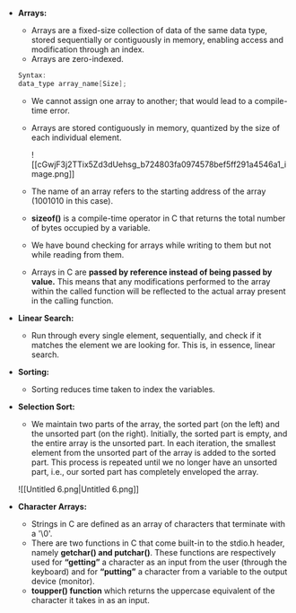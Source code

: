 - **Arrays:**
    
    - Arrays are a fixed-size collection of data of the same data type, stored sequentially or contiguously in memory, enabling access and modification through an index.
    - Arrays are zero-indexed.
    
    ```C
    Syntax:
    data_type array_name[Size];
    ```
    
    - We cannot assign one array to another; that would lead to a compile-time error.
    - Arrays are stored contiguously in memory, quantized by the size of each individual element.
        
        ![[cGwjF3j2TTix5Zd3dUehsg_b724803fa0974578bef5ff291a4546a1_image.png]]
        
    - The name of an array refers to the starting address of the array (1001010 in this case).
    - **sizeof()** is a compile-time operator in C that returns the total number of bytes occupied by a variable.
    - We have bound checking for arrays while writing to them but not while reading from them.
    - Arrays in C are **passed by reference instead of being passed by value.** This means that any modifications performed to the array within the called function will be reflected to the actual array present in the calling function.
- **Linear Search:**
    - Run through every single element, sequentially, and check if it matches the element we are looking for. This is, in essence, linear search.
- **Sorting:**
    - Sorting reduces time taken to index the variables.
- **Selection Sort:**
    
    - We maintain two parts of the array, the sorted part (on the left) and the unsorted part (on the right). Initially, the sorted part is empty, and the entire array is the unsorted part. In each iteration, the smallest element from the unsorted part of the array is added to the sorted part. This process is repeated until we no longer have an unsorted part, i.e., our sorted part has completely enveloped the array.
    
    ![[Untitled 6.png|Untitled 6.png]]
    
- **Character Arrays:**
    
    - Strings in C are defined as an array of characters that terminate with a '\0'.
    - There are two functions in C that come built-in to the stdio.h header, namely **getchar() and putchar()**. These functions are respectively used for **“getting”** a character as an input from the user (through the keyboard) and for **“putting”** a character from a variable to the output device (monitor).
    - **toupper() function** which returns the uppercase equivalent of the character it takes in as an input.